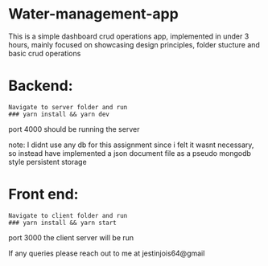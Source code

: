 # Water-management-app
This is a simple dashboard crud operations app, implemented in under 3 hours, mainly focused on showcasing design principles, folder stucture and basic crud operations

# Backend:
    Navigate to server folder and run
    ### yarn install && yarn dev

port 4000 should be running the server

note: I didnt use any db for this assignment since i felt it wasnt necessary, so instead have implemented a json document file as a pseudo mongodb style persistent storage

# Front end: 
    Navigate to client folder and run
    ### yarn install && yarn start

port 3000 the client server will be run

If any queries please reach out to me at jestinjois64@gmail

